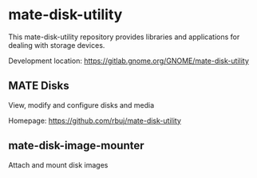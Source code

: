 # mate-disk-utility

This mate-disk-utility repository provides libraries and applications for
dealing with storage devices.

Development location: https://gitlab.gnome.org/GNOME/mate-disk-utility

## MATE Disks

View, modify and configure disks and media

Homepage: https://github.com/rbuj/mate-disk-utility

## mate-disk-image-mounter

Attach and mount disk images
